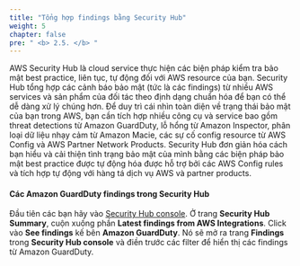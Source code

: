 ```yaml
---
title: "Tổng hợp findings bằng Security Hub"
weight: 5
chapter: false
pre: " <b> 2.5. </b> "
---
```


AWS Security Hub là cloud service thực hiện các biện pháp kiểm tra bảo mật best practice, liên tục, tự động đối với AWS resource của bạn. Security Hub tổng hợp các cảnh báo bảo mật (tức là các findings) từ nhiều AWS services và sản phẩm của đối tác theo định dạng chuẩn hóa để bạn có thể dễ dàng xử lý chúng hơn. Để duy trì cái nhìn toàn diện về trạng thái bảo mật của bạn trong AWS, bạn cần tích hợp nhiều công cụ và service bao gồm threat detections từ Amazon GuardDuty, lỗ hổng từ Amazon Inspector, phân loại dữ liệu nhạy cảm từ Amazon Macie, các sự cố config resource từ AWS Config và AWS Partner Network Products. Security Hub đơn giản hóa cách bạn hiểu và cải thiện tình trạng bảo mật của mình bằng các biện pháp bảo mật best practice được tự động hóa được hỗ trợ bởi các AWS Config rules và tích hợp tự động với hàng tá dịch vụ AWS và partner products.

#### Các Amazon GuardDuty findings trong Security Hub

Đầu tiên các bạn hãy vào [Security Hub console](https://console.aws.amazon.com/securityhub/home). Ở trang **Security Hub Summary**, cuộn xuống phần **Latest findings from AWS Integrations**. Click vào **See findings** kế bên **Amazon GuardDuty**. Nó sẽ mở ra trang **Findings** trong **Security Hub console** và điền trước các filter để hiển thị các findings từ Amazon GuardDuty. 











